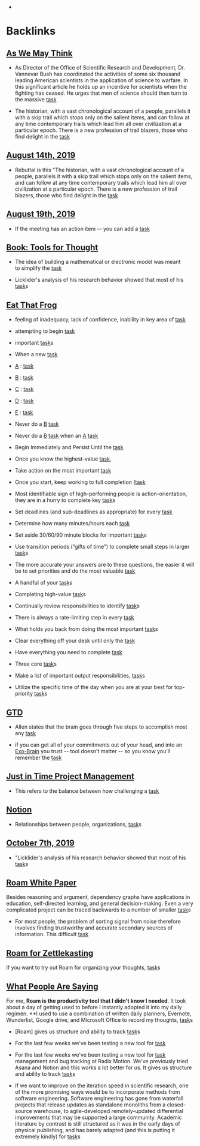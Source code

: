 - 

# Backlinks
## [As We May Think](<As We May Think.md>)
- As Director of the Office of Scientific Research and Development, Dr. Vannevar Bush has coordinated the activities of some six thousand leading American scientists in the application of science to warfare. In this significant article he holds up an incentive for scientists when the fighting has ceased. He urges that men of science should then turn to the massive [task](<task.md>)

- The historian, with a vast chronological account of a people, parallels it with a skip trail which stops only on the salient items, and can follow at any time contemporary trails which lead him all over civilization at a particular epoch. There is a new profession of trail blazers, those who find delight in the [task](<task.md>)

## [August 14th, 2019](<August 14th, 2019.md>)
- Rebuttal is this "The historian, with a vast chronological account of a people, parallels it with a skip trail which stops only on the salient items, and can follow at any time contemporary trails which lead him all over civilization at a particular epoch. There is a new profession of trail blazers, those who find delight in the [task](<task.md>)

## [August 19th, 2019](<August 19th, 2019.md>)
- If the meeting has an action item -- you can add a [task](<task.md>)

## [Book: Tools for Thought](<Book: Tools for Thought.md>)
- The idea of building a mathematical or electronic model was meant to simplify the [task](<task.md>)

- Licklider's analysis of his research behavior showed that most of his [task](<task.md>)s

## [Eat That Frog](<Eat That Frog.md>)
- feeling of inadequacy, lack of confidence, inability in key area of [task](<task.md>)

- attempting to begin [task](<task.md>)

- important [task](<task.md>)s

- When a new [task](<task.md>)

- [A](<A.md>) : [task](<task.md>)

- [B](<B.md>) : [task](<task.md>)

- [C](<C.md>) : [task](<task.md>)

- [D](<D.md>) : [task](<task.md>)

- [E](<E.md>) : [task](<task.md>)

- Never do a [B](<B.md>) [task](<task.md>)

- Never do a [B](<B.md>) [task](<task.md>) when an [A](<A.md>) [task](<task.md>)

- Begin Immediately and Persist Until the [task](<task.md>)

- Once you know the highest-value [task](<task.md>),

- Take action on the most important [task](<task.md>)

- Once you start, keep working to full completion ([task](<task.md>)

- Most identifiable sign of high-performing people is action-orientation, they are in a hurry to complete key [task](<task.md>)s

- Set deadlines (and sub-deadlines as appropriate) for every [task](<task.md>)

- Determine how many minutes/hours each [task](<task.md>)

- Set aside 30/60/90 minute blocks for important [task](<task.md>)s

- Use transition periods (“gifts of time”) to complete small steps in larger [task](<task.md>)s

- The more accurate your answers are to these questions, the easier it will be to set priorities and do the most valuable [task](<task.md>)

- A handful of your [task](<task.md>)s

- Completing high-value [task](<task.md>)s

- Continually review responsibilities to identify [task](<task.md>)s

- There is always a rate-limiting step in every [task](<task.md>)

- What holds you back from doing the most important [task](<task.md>)s

- Clear everything off your desk until only the [task](<task.md>)

- Have everything you need to complete [task](<task.md>)

- Three core [task](<task.md>)s

- Make a list of important output responsibilities, [task](<task.md>)s

- Utilize the specific time of the day when you are at your best for top-priority [task](<task.md>)s

## [GTD](<GTD.md>)
- Allen states that the brain goes through five steps to accomplish most any [task](<task.md>)

- if you can get all of your commitments out of your head, and into an [Exo-Brain](<Exo-Brain.md>) you trust -- tool doesn't matter -- so you know you'll remember the [task](<task.md>)

## [Just in Time Project Management](<Just in Time Project Management.md>)
- This refers to the balance between how challenging a [task](<task.md>)

## [Notion](<Notion.md>)
- Relationships between people, organizations, [task](<task.md>)s

## [October 7th, 2019](<October 7th, 2019.md>)
- "Licklider's analysis of his research behavior showed that most of his [task](<task.md>)s

## [Roam White Paper](<Roam White Paper.md>)
Besides reasoning and argument, dependency graphs have applications in education, self-directed learning, and general decision-making. Even a very complicated project can be traced backwards to a number of smaller [task](<task.md>)s

- For most people, the problem of sorting signal from noise therefore involves finding trustworthy and accurate secondary sources of information. This difficult [task](<task.md>)

## [Roam for Zettlekasting](<Roam for Zettlekasting.md>)
If you want to try out Roam for organizing your thoughts, [task](<task.md>)s

## [What People Are Saying](<What People Are Saying.md>)
For me, **Roam is the productivity tool that I didn't know I needed**. It took about a day of getting used to before I instantly adopted it into my daily regimen. **I used to use a combination of written daily planners, Evernote, Wunderlist, Google drive, and Microsoft Office to record my thoughts, [task](<task.md>)s

- [Roam] gives us structure and ability to track [task](<task.md>)s

- For the last few weeks we've been testing a new tool for [task](<task.md>)

- For the last few weeks we've been testing a new tool for [task](<task.md>) management and bug tracking at Radix Motion. We've previously tried Asana and Notion and this works a lot better for us. It gives us structure and ability to track [task](<task.md>)s

- If we want to improve on the iteration speed in scientific research, one of the more promising ways would be to incorporate methods from software engineering. Software engineering has gone from waterfall projects that release updates as standalone monoliths from a closed-source warehouse, to agile-developed remotely-updated differential improvements that may be supported a large community. Academic literature by contrast is still structured as it was in the early days of physical publishing, and has barely adapted (and this is putting it extremely kindly) for [task](<task.md>)s

